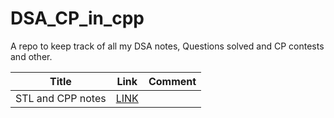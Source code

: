 # DSA_CP_in_cpp
A repo to keep track of all my DSA notes, Questions solved and CP contests and other.


 | Title | Link | Comment |
 |--|--|--|
 |  STL and CPP notes | [LINK]() |  |

